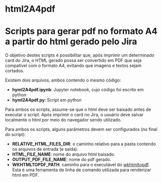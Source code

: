 # html2A4pdf

# Scripts para gerar pdf no formato A4 a partir do html gerado pelo Jira 

O objetivo destes scripts é possibilitar que, após imprimir um determinado card do Jira, o HTML gerado possa ser convertido em PDF que seja compatível com o formato A4, evitando que imagens e textos sejam cortados.

Existem dois arquivos, ambos contendo o mesmo código:

- **hyml2A4pdf.ipynb**: Jupyter notebook, cujo código foi escrito em python
- **hyml2A4pdf.py**: Script em python

Para ambos os scripts, assume-se que o html deve ser baixado antes de executar o script. Após imprimir o card no Jira, o usuário deve salvar localmente o html por meio do navegador sendo utilizado. 

Para ambos os scripts, alguns parâmetros devem ser configurados (no final do script):

- **RELATIVE_HTML_FILES_DIR**: o caminho relativo para a pasta contendo os arquivos de entrada (e saída).
- **HTML_FILE_NAME**: nome do arquivo html baixado.
- **OUTPUT_PDF_FILE_NAME**: nome do pdf gerado.
- **WKHTMLTOPDF_PATH**: caminho para o executável do [wkhtmltopdf](https://wkhtmltopdf.org/). Esta é uma ferramenta de linha de comando utilizada para renderizar html em PDF.